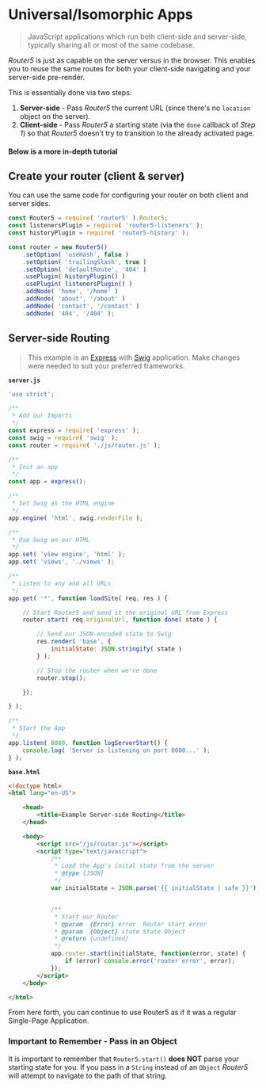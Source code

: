 # Universal/Isomorphic Apps

> JavaScript applications which run both client-side and server-side, typically sharing all or most of the same codebase.

_Router5_ is just as capable on the server versus in the browser. This enables you to reuse the same routes for both your client-side navigating and your server-side pre-render.

This is essentially done via two steps:

 1. **Server-side** - Pass _Router5_ the current URL (since there's no `location` object on the server).
 2. **Client-side** - Pass _Router5_ a starting state (via the `done` callback of _Step 1_) so that _Router5_ doesn't try to transition to the already activated page.

#### Below is a more in-depth tutorial

## Create your router (client & server)

You can use the same code for configuring your router on both client and server sides.

```js
const Router5 = require( 'router5' ).Router5;
const listenersPlugin = require( 'router5-listeners' );
const historyPlugin = require( 'router5-history' );

const router = new Router5()
	.setOption( 'useHash', false )
	.setOption( 'trailingSlash', true )
	.setOption( 'defaultRoute', '404' )
	.usePlugin( historyPlugin() )
	.usePlugin( listenersPlugin() )
	.addNode( 'home', '/home' )
	.addNode( 'about', '/about' )
	.addNode( 'contact', '/contact' )
	.addNode( '404', '/404' );
```

## Server-side Routing
> This example is an [Express](http://expressjs.com/) with [Swig](http://paularmstrong.github.io/swig/) application. Make changes were needed to suit your preferred frameworks.

**`server.js`**
```javascript
'use strict';

/**
 * Add our Imports
 */
const express = require( 'express' );
const swig = require( 'swig' );
const router = require( './js/router.js' );

/**
 * Init an app
 */
const app = express();

/**
 * Set Swig as the HTML engine
 */
app.engine( 'html', swig.renderFile );

/**
 * Use Swig on our HTML
 */
app.set( 'view engine', 'html' );
app.set( 'views', './views' );

/**
 * Listen to any and all URLs
 */
app.get( '*', function loadSite( req, res ) {

	// Start Router5 and send it the original URL from Express
	router.start( req.originalUrl, function done( state ) {

		// Send our JSON-encoded state to Swig
		res.render( 'base', {
			initialState: JSON.stringify( state )
		} );

		// Stop the router when we're done
		router.stop();

	});

} );

/**
 * Start the App
 */
app.listen( 8080, function logServerStart() {
	console.log( 'Server is listening on port 8080...' );
} );
```
**`base.html`**
```html
<!doctype html>
<html lang="en-US">

	<head>
		<title>Example Server-side Routing</title>
	</head>

	<body>
		<script src="/js/router.js"></script>
		<script type="text/javascript">
			/**
			 * Load the App's inital state from the server
			 * @type {JSON}
			 */
			var initialState = JSON.parse('{{ initialState | safe }}');


			/**
			 * Start our Router
			 * @param  {Error} error  Router start error
			 * @param  {Object} state State Object
			 * @return {undefined}
			 */
			app.router.start(initialState, function(error, state) {
				if (error) console.error('router error', error);
			});
		</script>
	</body>

</html>

```

From here forth, you can continue to use Router5 as if it was a regular Single-Page Application.

### Important to Remember - Pass in an Object
It is important to remember that `Router5.start()` **does NOT** parse your starting state for you. If you pass in a `String` instead of an `Object` _Router5_ will attempt to navigate to the path of that string.
